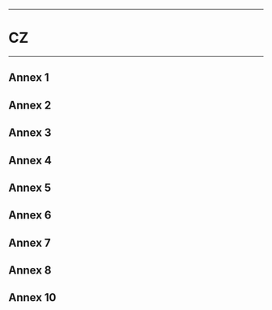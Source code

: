 -----------------------------------------------------------
# CZ
-----------------------------------------------------------

## Annex 1


## Annex 2

## Annex 3


## Annex 4



## Annex 5


## Annex 6


## Annex 7

## Annex 8



## Annex 10

